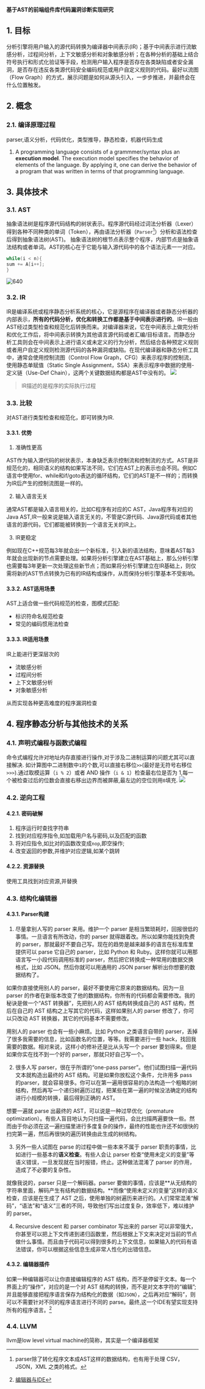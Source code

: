 **基于AST的前端组件库代码漏洞诊断实现研究**
## 1. 目标

分析引擎将用户输入的源代码转换为编译器中间表示(IR)；基于中间表示进行流敏感分析，过程间分析，上下文敏感分析和对象敏感分析；在各种分析的基础上结合符号执行和形式化验证等手段，检测用户输入程序是否存在各类缺陷或者安全漏洞，是否存在违反各类源代码安全编码规范或用户自定义规则的代码。最好以流图（Flow Graph）的方式，展示问题是如何从源头引入，一步步推进，并最终会在什么位置触发。
## 2. 概念
### 2.1. 编译原理过程
parser,语义分析，代码优化，类型推导，静态检查，机器代码生成
1. A programming language consists of a grammmer/syntax plus an **execution model**. The execution model specifies the behavior of elements of the language. By applying it, one can derive the behavior of a program that was written in terms of that programming language.


## 3. 具体技术
### 3.1. AST
抽象语法树是程序源代码结构的树状表示。程序源代码经过词法分析器（Lexer）得到各种不同种类的单词（Token），再由语法分析器（`Parser`[^parser]）分析和语法检查后得到抽象语法树(AST)。
抽象语法树的根节点表示整个程序，内部节点是抽象语法结构或者单词。AST的核心在于它能与输入源代码中的各个语法元素一一对应。
```c
while(i < n){  
sum += A[i++];
}
```
![640](https://gitee.com/istarwyh/images/raw/master/1615384295_20200512224841192_18918.png)
### 3.2. IR
IR是编译系统或程序静态分析系统的核心，它是源程序在编译器或者静态分析器的内部表示，**所有的代码分析，优化和转换工作都是基于中间表示进行的**。IR一般由AST经过类型检查和规范化后转换而来。对编译器来说，它在中间表示上做完分析和优化工作后，将中间表示转换为其他语言源代码或者汇编/目标语言。而静态分析工具则会在中间表示上进行语义或未定义的行为分析，然后结合各种预定义规则或者用户自定义规则检测源代码的各种漏洞或缺陷。在现代编译器和静态分析工具中，通常会使用控制流图（Control Flow Graph，CFG）来表示程序的控制流，使用静态单赋值（Static Single Assignment，SSA）来表示程序中数据的使用-定义链（Use-Def Chain），这两个关键数据结构都是AST中没有的。
![](https://gitee.com/istarwyh/images/raw/master/1615384298_20200512225125579_7285.png)
>IR描述的是程序的实际执行过程
### 3.3. 比较
对AST进行类型检查和规范化，即可转换为IR.
#### 3.3.1. 优势
1. 准确性更高 

AST作为输入源代码的树状表示，本身缺乏表示控制流和控制流的方式。AST是非规范化的，相同语义的结构如果写法不同，它们在AST上的表示也会不同。例如C语言中使用for、while和if/goto表达的循环结构，它们的AST是不一样的；而转换为IR后产生的控制流图是一样的。

2. 输入语言无关

通常AST都是输入语言相关的，比如C程序有对应的C AST，Java程序有对应的Java AST,IR一般来说是输入语言无关的，不管是C源代码、Java源代码或者其他语言的源代码，它们都能被转换到一个语言无关的IR上。

3. IR更稳定

例如现在C++规范每3年就会出一个新标准，引入新的语法结构，意味着AST每3年就会出现新的节点需要处理。如果将分析引擎建立在AST基础上，那么分析引擎也需要每3年更新一次处理这些新节点；而如果将分析引擎建立在IR基础上，则仅需将新的AST节点转换为已有的IR结构或操作，从而保持分析引擎基本不受影响。
#### 3.3.2. AST适用场景
AST上适合做一些代码规范的检查，图模式匹配:

- 标识符命名规范检查
- 常见的编码惯用法检查
#### 3.3.3. IR适用场景
IR上能进行更深层次的
- 流敏感分析
- 过程间分析
- 上下文敏感分析
- 对象敏感分析

从而实现各种更高难度的程序漏洞检查

## 4. 程序静态分析与其他技术的关系
### 4.1. 声明式编程与函数式编程
命令式编程允许对地址内存直接进行操作,对于涉及二进制运算的问题尤其可以直接解决.
如计算图中二进制数中`1`的个数,可以直接右移位`>>`(最好是无符号右移位`>>>`).通过取模运算（`i % 2`）或者 AND 操作（`i & 1`）检查最右位是否为 1,每一个被检查过后的位数会直接右移出边界而被屏蔽,最左边的空位则用`0`填充.
![](https://gitee.com/istarwyh/images/raw/master/1615384299_20200513201149096_32190.png)

### 4.2. 逆向工程
#### 4.2.1. 密码破解
1. 程序运行时查找字符串
2. 找到对应程序指令,如加载用户名与密码,以及匹配的函数
3. 将对应指令,如比对的函数改变成`nop`,即空操作;
4. 改变返回的参数,并维护对应逻辑,如某个跳转
#### 4.2.2. 资源替换
使用工具找到对应资源,并替换
### 4.3. 结构化编辑器
#### 4.3.1. Parser构建
1. 尽量拿别人写的 parser 来用。维护一个 parser 是相当繁琐耗时，回报很低的事情。一旦语言有所改动，你的 parser 就得跟着改。所以如果你能找到免费的 parser，那就最好不要自己写。现在的趋势是越来越多的语言在标准库里提供可以 parse 它自己的 parser，比如 Python 和 Ruby。这样你就可以用那语言写一小段代码调用标准的 parser，然后把它转换成一种常用的数据交换格式，比如 JSON。然后你就可以用通用的 JSON parser 解析出你想要的数据结构了。

如果你直接使用别人的 parser，最好不要使用它原来的数据结构。因为一旦 parser 的作者在新版本改变了他的数据结构，你所有的代码都会需要修改。我的秘诀是做一个“AST 转换器”，先把别人的 AST 结构转换成自己的 AST 结构，然后在自己的 AST 结构之上写其它的代码，这样如果别人的 parser 修改了，你可以只改动 AST 转换器，其它的代码基本不需要修改。

用别人的 parser 也会有一些小麻烦。比如 Python 之类语言自带的 parser，丢掉了很多我需要的信息，比如函数名的位置，等等。我需要进行一些 hack，找回我需要的数据。相对来说，这样小的修补还是比从头写一个 parser 要划得来。但是如果你实在找不到一个好的 parser，那就只好自己写一个。

2. 很多人写 parser，很在乎所谓的“one-pass parser”。他们试图扫描一遍代码文本就构造出最终的 AST 结构。可是如果你放松这个条件，允许用多 pass 的parser，就会容易很多。你可以在第一遍用很容易的办法构造一个粗略的树结构，然后再写一个递归树遍历过程，把某些在第一遍的时候没法确定的结构进行小规模的转换，最后得到正确的 AST。

想要一遍就 parse 出最终的 AST，可以说是一种过早优化（premature optimization）。有些人盲目地认为只扫描一遍代码，会比扫描两遍要快一些。然而由于你必须在这一遍扫描里进行多度复杂的操作，最终的性能也许还不如很快的扫完第一遍，然后再很快的遍历转换由此生成的树结构。

3. 另外一些人试图在 parse 的过程中做一些本来不属于 parser 职责的事情，比如进行一些基本的**语义检查**。有些人会让 parser 检查“使用未定义的变量”等语义错误，一旦发现就在当时报错，终止。这种做法混淆了 parser 的作用，造成了不必要的复杂性。

就像我说的，parser 只是一个解码器。parser 要做的事情，应该是**从无结构的字符串里面，解码产生有结构的数据结构。**而像“使用未定义的变量”这样的语义检查，应该是在生成了 AST 之后，使用单独的树遍历来进行的。人们常常混淆“解码”，“语法”和“语义”三者的不同，导致他们写出过度复杂，效率低下，难以维护的 parser。

4. Recursive descent 和 parser combinator 写出来的 parser 可以非常强大，你甚至可以把上下文传递到递归函数里，然后根据上下文来决定对当前的节点做什么事情。而且由于代码可以得到很多的上下文信息，如果输入的代码有语法错误，你可以根据这些信息生成非常人性化的出错信息。
#### 4.3.2. 编辑器插件
如果一种编辑器可以让你直接编辑程序的 AST 结构，而不是停留于文本。每一个界面上的“操作”，对应的是一个对 AST 结构的转换，而不是对文本字符的“编辑”;并且能够直接把程序语言保存为结构化的数据（如`JSON`），之后再对应“解码”，则可以不需要针对不同的程序语言进行不同的 parse。最终,这一个IDE有望实现支持所有的程序语言。[^编辑器与IDE]
### 4.4. LLVM
llvm是low level virtual machine的简称，其实是一个编译器框架

[^parser]:parser除了转化程序文本成AST这样的数据结构，也有用于处理 CSV，JSON，XML 之类的格式。
[^编辑器与IDE]: [编辑器与IDE](http://www.yinwang.org/blog-cn/2013/04/20/editor-ide)